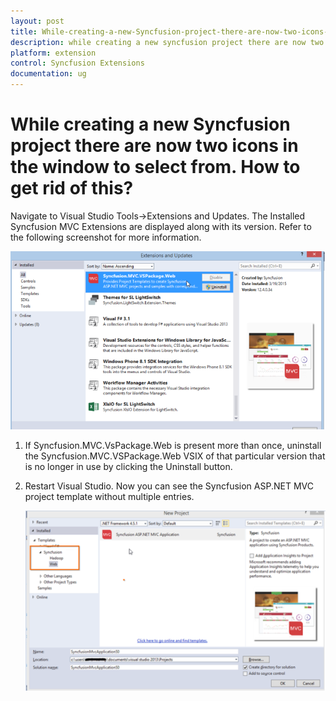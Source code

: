 ```yaml
---
layout: post
title: While-creating-a-new-Syncfusion-project-there-are-now-two-icons-in-the-window-to-select-from-How-to-get-rid-of-this
description: while creating a new syncfusion project there are now two icons in the window to select from. how to get rid of this?
platform: extension
control: Syncfusion Extensions
documentation: ug
---
```


# While creating a new Syncfusion project there are now two icons in the window to select from. How to get rid of this?

Navigate to Visual Studio Tools->Extensions and Updates. The Installed Syncfusion MVC Extensions are displayed along with its version. Refer to the following screenshot for more information.

![](While-creating-a-new-Syncfusion-project_images/While-creating-a-new-Syncfusion-project_img1.png)



1. If Syncfusion.MVC.VsPackage.Web is present more than once, uninstall the Syncfusion.MVC.VSPackage.Web VSIX of that particular version that is no longer in use by clicking the Uninstall button. 
2. Restart Visual Studio. Now you can see the Syncfusion ASP.NET MVC project template without multiple entries.

   ![](While-creating-a-new-Syncfusion-project_images/While-creating-a-new-Syncfusion-project_img2.png)











